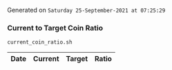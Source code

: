 Generated on `Saturday 25-September-2021 at 07:25:29`

### Current to Target Coin Ratio
`current_coin_ratio.sh`

Date|Current|Target|Ratio
---|---|---|---
